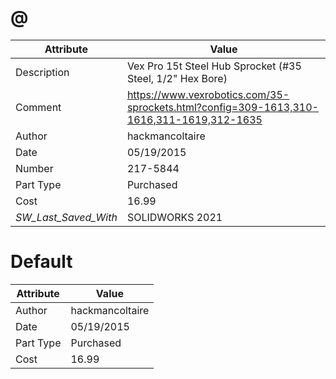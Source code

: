 # @
| Attribute | Value |
| ---  | ---     |
| Description | Vex Pro 15t Steel Hub Sprocket (#35 Steel, 1/2&quot; Hex Bore) |
| Comment | https://www.vexrobotics.com/35-sprockets.html?config=309-1613,310-1616,311-1619,312-1635 |
| Author | hackmancoltaire |
| Date | 05/19/2015 |
| Number | 217-5844 |
| Part Type | Purchased |
| Cost | 16.99 |
| _SW_Last_Saved_With_ | SOLIDWORKS 2021 |
# Default
| Attribute | Value |
| ---  | ---     |
| Author | hackmancoltaire |
| Date | 05/19/2015 |
| Part Type | Purchased |
| Cost | 16.99 |
